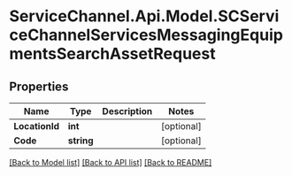 # ServiceChannel.Api.Model.SCServiceChannelServicesMessagingEquipmentsSearchAssetRequest

## Properties

Name | Type | Description | Notes
------------ | ------------- | ------------- | -------------
**LocationId** | **int** |  | [optional] 
**Code** | **string** |  | [optional] 

[[Back to Model list]](../README.md#documentation-for-models) [[Back to API list]](../README.md#documentation-for-api-endpoints) [[Back to README]](../README.md)

